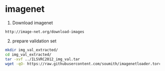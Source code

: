 # imagenet

1. Download imagenet

  `http://image-net.org/download-images`

2. prepare validation set

  ```sh
  mkdir img_val_extracted/
  cd img_val_extracted/
  tar -xvf ../ILSVRC2012_img_val.tar
  wget -qO- https://raw.githubusercontent.com/soumith/imagenetloader.torch/master/valprep.sh | bash
  ```
